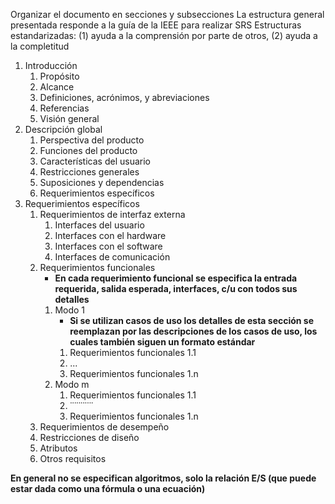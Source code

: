 Organizar el documento en secciones y subsecciones
La estructura general presentada responde a la guía de la IEEE para realizar SRS
Estructuras estandarizadas: (1) ayuda a la comprensión por parte de otros, (2)  ayuda a la completitud

1. Introducción
	1. Propósito
	2. Alcance
	3. Definiciones, acrónimos, y abreviaciones
	4. Referencias
	2. Visión general 
2. Descripción global
	1. Perspectiva del producto
	2. Funciones del producto
	3. Características del usuario
	4. Restricciones generales
	5. Suposiciones y dependencias
	6. Requerimientos específicos
3. Requerimientos específicos
	1. Requerimientos de interfaz externa
		1. Interfaces del usuario
		2. Interfaces con el hardware
		3. Interfaces con el software
		4. Interfaces de comunicación
	2. Requerimientos funcionales
		* **En cada requerimiento funcional se especifica la entrada requerida, salida esperada, interfaces, c/u con todos sus detalles**
		1. Modo 1
			* **Si se utilizan casos de uso los detalles de esta sección se reemplazan por las descripciones de los casos de uso, los cuales también siguen un formato estándar**
		   1. Requerimientos funcionales 1.1
			1. ...
			2. Requerimientos funcionales 1.n
		2. Modo m
			1. Requerimientos funcionales 1.1
			2. ˙˙˙˙˙˙˙˙˙˙˙
			3. Requerimientos funcionales 1.n
	3. Requerimientos de desempeño
	4. Restricciones de diseño
	5. Atributos
	6. Otros requisitos

**En general no se especifican algoritmos, solo la relación E/S (que puede estar dada como una fórmula o una ecuación)**